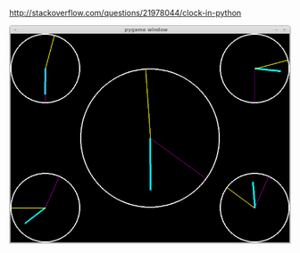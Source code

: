 
http://stackoverflow.com/questions/21978044/clock-in-python

![#1](screenshots/image-1.png?raw=true)


